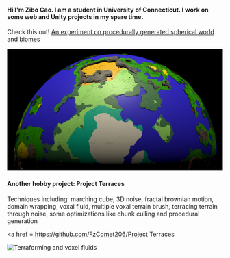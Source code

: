 #### Hi I'm Zibo Cao. I am a student in University of Connecticut. I work on some web and Unity projects in my spare time.

Check this out! <a href = https://github.com/FzComet206/Spherical-World-Generation/blob/master/README.md>
An experiment on procedurally generated spherical world and biomes
</a>

![A planet](Images/World.png)


#### Another hobby project: Project Terraces ####

Techniques including: marching cube, 3D noise, fractal brownian motion, domain wrapping, voxal fluid, multiple voxal terrain brush, terracing terrain through noise, some optimizations like chunk culling and procedural generation 

<a href = https://github.com/FzComet206/Project Terraces </a>

![Terraforming and voxel fluids](Images/SomeWeirdRealm.png)
